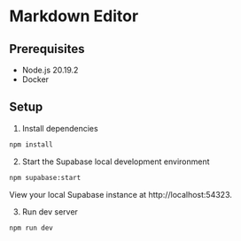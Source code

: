 # Markdown Editor

## Prerequisites

- Node.js 20.19.2
- Docker

## Setup

1. Install dependencies

```bash
npm install
```

2. Start the Supabase local development environment

```bash
npm supabase:start
```
View your local Supabase instance at http://localhost:54323.

3. Run dev server

```bash
npm run dev
```
